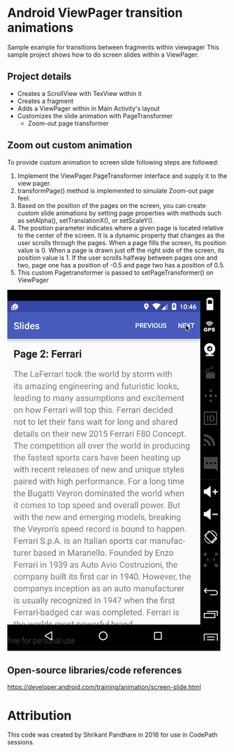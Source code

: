 # Android ViewPager transition animations
Sample example for transitions between fragments within viewpager
This sample project shows how to do screen slides within a ViewPager.

## Project details
* Creates a ScrollView with TexView within it
* Creates a fragment
* Adds a ViewPager within in Main Activity's layout
* Customizes the slide animation with PageTransformer
	* Zoom-out page transformer

## Zoom out custom animation
To provide custom animation to screen slide following steps are followed:

1. Implement the ViewPager.PageTransformer interface and supply it to the view pager. 
2. transformPage() method is implemented to simulate Zoom-out page feel.
3. Based on the position of the pages on the screen, you can create custom slide animations by setting page properties with methods such as setAlpha(), setTranslationX(), or setScaleY().
4. The position parameter indicates where a given page is located relative to the center of the screen. It is a dynamic property that changes as the user scrolls through the pages. When a page fills the screen, its position value is 0. When a page is drawn just off the right side of the screen, its position value is 1. If the user scrolls halfway between pages one and two, page one has a position of -0.5 and page two has a position of 0.5. 
5. This custom Pagetransformer is passed to setPageTransformer() on ViewPager

![Alt text](viewpager-slides.gif?raw=true "Video Walkthrough")

## Open-source libraries/code references
https://developer.android.com/training/animation/screen-slide.html

# Attribution
This code was created by Shrikant Pandhare in 2016 for use in CodePath sessions.
